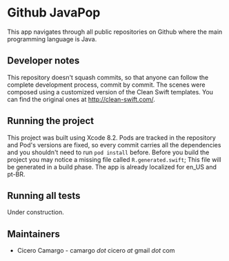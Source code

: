 # Github JavaPop
This app navigates through all public repositories on Github where the main programming language is Java.

## Developer notes
This repository doesn't squash commits, so that anyone can follow the complete development process, commit by commit.
The scenes were composed using a customized version of the Clean Swift templates. You can find the original ones at http://clean-swift.com/.


## Running the project
This project was built using Xcode 8.2.
Pods are tracked in the repository and Pod's versions are fixed, so every commit carries all the dependencies and you shouldn't need to run `pod install` before.
Before you build the project you may notice a missing file called `R.generated.swift`; This file will be generated in a build phase.
The app is already localized for en_US and pt-BR.

## Running all tests
Under construction.

## Maintainers
* Cicero Camargo - camargo _dot_ cicero _at_ gmail _dot_ com